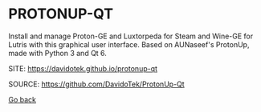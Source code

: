 # PROTONUP-QT
 
 Install and manage Proton-GE and Luxtorpeda for Steam and Wine-GE 
 for Lutris with this graphical user interface. Based on AUNaseef's 
 ProtonUp, made with Python 3 and Qt 6.
 
 SITE: https://davidotek.github.io/protonup-qt

 SOURCE: https://github.com/DavidoTek/ProtonUp-Qt

 [Go back](https://portable-linux-apps.github.io/apps.html)
